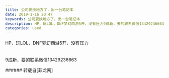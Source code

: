 ```yaml
---
title: 公司要换地方了，出一台笔记本
date: 2019-1-16 20:47
keywords: 公司要换地方了，出一台笔记本
description: HP，玩LOL，DNF梦幻西游5开，没有压力9成新，要的联系微信13429236663
categories: used
---
```

<td class="t_f" id="postmessage_2715128">

HP，玩LOL，DNF梦幻西游5开，没有压力<br/>
<img alt="" border="0" class="zoom" data-cf-modified-384c8eb6daa8cdf79485ec97-="" file="http://www.flw.ph/data/appbyme/upload/image/201901/16/47hzyLQRQx0f.jpg" id="aimg_o22Yy" lazyloadthumb="1" onclick="" onmouseover="" src="http://www.flw.ph/data/appbyme/upload/image/201901/16/47hzyLQRQx0f.jpg"/><br/>
<br/>
<img alt="" border="0" class="zoom" data-cf-modified-384c8eb6daa8cdf79485ec97-="" file="http://www.flw.ph/data/appbyme/upload/image/201901/16/2NYOQjYgF7Mb.jpg" id="aimg_Ze2eM" lazyloadthumb="1" onclick="" onmouseover="" src="http://www.flw.ph/data/appbyme/upload/image/201901/16/2NYOQjYgF7Mb.jpg"/><br/>
<br/>
<img alt="" border="0" class="zoom" data-cf-modified-384c8eb6daa8cdf79485ec97-="" file="http://www.flw.ph/data/appbyme/upload/image/201901/16/7Bmq6TJtE9Oo.jpg" id="aimg_n4iMZ" lazyloadthumb="1" onclick="" onmouseover="" src="http://www.flw.ph/data/appbyme/upload/image/201901/16/7Bmq6TJtE9Oo.jpg"/><br/>
9成新，要的联系微信13429236663<br/>
</td>
###### 转载自[菲龙网]